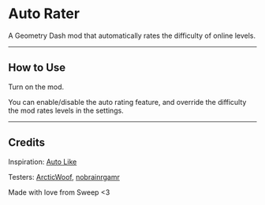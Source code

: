 # Auto Rater
A Geometry Dash mod that automatically rates the difficulty of online levels.

---

## How to Use
Turn on the mod.

You can enable/disable the auto rating feature, and override the difficulty the mod rates levels in the settings.

---

## Credits
Inspiration: [Auto Like](mod:hbg1010.auto-like)

Testers: [ArcticWoof](https://www.youtube.com/@ArcticWoofxD), [nobrainrgamr](https://www.youtube.com/@nobrainrgamr)

Made with love from Sweep <3
